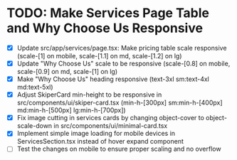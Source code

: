 # TODO: Make Services Page Table and Why Choose Us Responsive

- [x] Update src/app/services/page.tsx: Make pricing table scale responsive (scale-[1] on mobile, scale-[1.1] on md, scale-[1.2] on lg)
- [x] Update "Why Choose Us" scale to be responsive (scale-[0.8] on mobile, scale-[0.9] on md, scale-[1] on lg)
- [x] Make "Why Choose Us" heading responsive (text-3xl sm:text-4xl md:text-5xl)
- [x] Adjust SkiperCard min-height to be responsive in src/components/ui/skiper-card.tsx (min-h-[300px] sm:min-h-[400px] md:min-h-[500px] lg:min-h-[700px])
- [x] Fix image cutting in services cards by changing object-cover to object-scale-down in src/components/ui/minimal-card.tsx
- [x] Implement simple image loading for mobile devices in ServicesSection.tsx instead of hover expand component
- [ ] Test the changes on mobile to ensure proper scaling and no overflow
